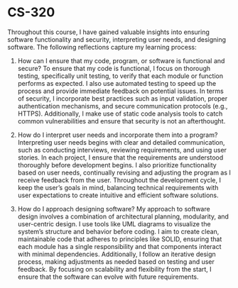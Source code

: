 # CS-320

Throughout this course, I have gained valuable insights into ensuring software functionality and security, interpreting user needs, and designing software. The following reflections capture my learning process:

1. How can I ensure that my code, program, or software is functional and secure?
To ensure that my code is functional, I focus on thorough testing, specifically unit testing, to verify that each module or function performs as expected. I also use automated testing to speed up the process and provide immediate feedback on potential issues. In terms of security, I incorporate best practices such as input validation, proper authentication mechanisms, and secure communication protocols (e.g., HTTPS). Additionally, I make use of static code analysis tools to catch common vulnerabilities and ensure that security is not an afterthought.

2. How do I interpret user needs and incorporate them into a program?
Interpreting user needs begins with clear and detailed communication, such as conducting interviews, reviewing requirements, and using user stories. In each project, I ensure that the requirements are understood thoroughly before development begins. I also prioritize functionality based on user needs, continually revising and adjusting the program as I receive feedback from the user. Throughout the development cycle, I keep the user’s goals in mind, balancing technical requirements with user expectations to create intuitive and efficient software solutions.

3. How do I approach designing software?
My approach to software design involves a combination of architectural planning, modularity, and user-centric design. I use tools like UML diagrams to visualize the system’s structure and behavior before coding. I aim to create clean, maintainable code that adheres to principles like SOLID, ensuring that each module has a single responsibility and that components interact with minimal dependencies. Additionally, I follow an iterative design process, making adjustments as needed based on testing and user feedback. By focusing on scalability and flexibility from the start, I ensure that the software can evolve with future requirements.
